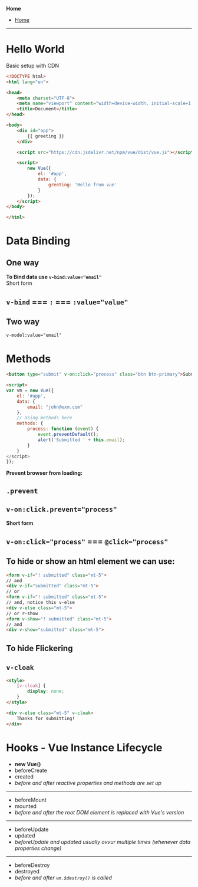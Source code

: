 **Home**
- [Home](../index.md)
---

# Hello World

Basic setup with CDN
```html
<!DOCTYPE html>
<html lang="en">

<head>
    <meta charset="UTF-8">
    <meta name="viewport" content="width=device-width, initial-scale=1.0">
    <title>Document</title>
</head>

<body>
    <div id="app">
        {{ greeting }}
    </div>

    <script src="https://cdn.jsdelivr.net/npm/vue/dist/vue.js"></script>

    <script>
        new Vue({
            el: '#app',
            data: {
                greeting: 'Hello from vue'
            }
        });
    </script>
</body>

</html>
```

# Data Binding
## One way
**To Bind data use `v-bind:value="email"`**  
Short form  
## `v-bind` === `:` === `:value="value"`

## Two way
`v-model:value="email"`

# Methods
```html
<button type="submit" v-on:click="process" class="btn btn-primary">Submit</button>

<script>
var vm = new Vue({
    el: '#app',
    data: {
        email: "john@exm.com"
    },
    // Using methods here
    methods: {
        process: function (event) {
            event.preventDefault();
            alert('Submitted ' + this.email);
        }
    }
</script>
});
```

**Prevent browser from loading:**
## `.prevent`
## `v-on:click.prevent="process"`
**Short form**
## `v-on:click="process"` === `@click="process"`


## To hide or show an html element we can use:
```html
<form v-if="! submitted" class="mt-5">
// and
<div v-if="submitted" class="mt-5">
// or
<form v-if="! submitted" class="mt-5">
// and, notice this v-else
<div v-else class="mt-5">
// or r-show
<form v-show="! submitted" class="mt-5">
// and
<div v-show="submitted" class="mt-5">
```

## To hide **Flickering**
## `v-cloak`

```html
<style>
    [v-cloak] {
        display: none;
    }
</style>

<div v-else class="mt-5" v-cloak>
    Thanks for submitting!
</div>
```

# Hooks - Vue Instance Lifecycle
- **new Vue()**  
- beforeCreate  
- created
- *before and after reactive properties and methods are set up*
- ---
- beforeMount
- mounted
- *before and after the root DOM element is replaced with Vue's version*
- ---
- beforeUpdate
- updated
- *beforeUpdate and updated usually ovvur multiple times (whenever data properties change)*
- ---
- beforeDestroy
- destroyed  
- *before and after `vm.$destroy()` is called*

